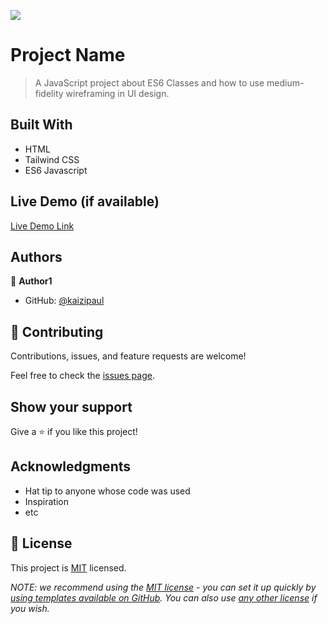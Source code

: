 ![](https://img.shields.io/badge/Microverse-blueviolet)

# Project Name

> A JavaScript project about ES6 Classes and how to use medium-fidelity wireframing in UI design.


## Built With

- HTML
- Tailwind CSS
- ES6 Javascript

## Live Demo (if available)

[Live Demo Link](https://livedemo.com)



## Authors

👤 **Author1**

- GitHub: [@kaizipaul](https://github.com/kaizipaul)

## 🤝 Contributing

Contributions, issues, and feature requests are welcome!

Feel free to check the [issues page](../../issues/).

## Show your support

Give a ⭐️ if you like this project!

## Acknowledgments

- Hat tip to anyone whose code was used
- Inspiration
- etc

## 📝 License

This project is [MIT](./LICENSE) licensed.

_NOTE: we recommend using the [MIT license](https://choosealicense.com/licenses/mit/) - you can set it up quickly by [using templates available on GitHub](https://docs.github.com/en/communities/setting-up-your-project-for-healthy-contributions/adding-a-license-to-a-repository). You can also use [any other license](https://choosealicense.com/licenses/) if you wish._


